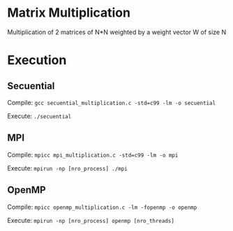 # Matrix Multiplication

Multiplication of 2 matrices of N*N weighted by a weight vector W of size N

# Execution

## Secuential
Compile: ``
   gcc secuential_multiplication.c -std=c99 -lm -o secuential
``

Execute: ``
   ./secuential
``

## MPI

Compile: ``
   mpicc mpi_multiplication.c -std=c99 -lm -o mpi
``

Execute: ``
   mpirun -np [nro_process] ./mpi
``

## OpenMP
Compile: ``
   mpicc openmp_multiplication.c -lm -fopenmp -o openmp
``

Execute: ``
   mpirun -np [nro_process] openmp [nro_threads]
``
